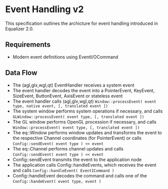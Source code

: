 Event Handling v2
============

This specification outlines the archicture for event handling
introduced in Equalizer 2.0.

## Requirements

* Modern event definitions using EventI/OCommand


## Data Flow

* The (agl,glx,wgl,qt) EventHandler receives a system event
* The event handler decodes the event into a PointerEvent, KeyEvent,
  SizeEvent, ButtonEvent, AxisEvent or stateless event
* The event handler calls (agl,glx,wgl,qt)
  ```Window::processEvent( event type, native event, [, translated event ])```
* The system window performs system operations if necessary, and calls
  ```GLWindow::processEvent( event type, [, translated event ])```
* The GL window performs OpenGL procession if necessary, and calls
  ```Window::processEvent( event type, [, translated event ])```
* The eq::Window performs window updates and transforms the event to the
  respective Channel coordinates (for PointerEvent) or calls
  ```Config::sendEvent( event type ) << event```
* The eq::Channel performs channel updates and calls
  ```Config::sendEvent( event type ) << event```
* Config::sendEvent transmits the event to the application node
* The application calls Config::handleEvents, which receives the event
  and calls ```Config::handleEvent( EventICommand )```
* Config::handleEvent decodes the command and calls one of the
  ```Config::handeEvent( event type, event )```
